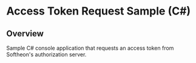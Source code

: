 # Access Token Request Sample (C#)

## Overview

Sample C# console application that requests an access token from Softheon's authorization server.
